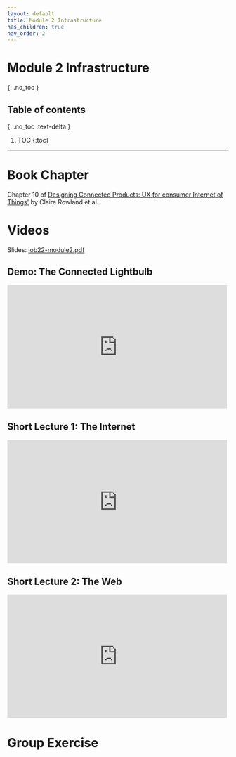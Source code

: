 ```yaml
---
layout: default
title: Module 2 Infrastructure
has_children: true
nav_order: 2
---
```


# Module 2 Infrastructure
{: .no_toc }

## Table of contents
{: .no_toc .text-delta }

1. TOC
{:toc}

---

# Book Chapter

Chapter 10 of&nbsp;<a href="https://tudelft.on.worldcat.org/search?queryString=designing+connected+products#/oclc/909772560">Designing Connected Products: UX for consumer Internet of Things'</a>&nbsp;by Claire Rowland et al.

# Videos

Slides: <a href="{{site.baseurl}}/assets/slides/iob22-module2.pdf" target="_blank" rel="noopener">iob22-module2.pdf</a>

## Demo: The Connected Lightbulb

<iframe title="[IOB22] Digital Product Development - Module 2 / Infrastructure - The connected lightbulb" width="500" height="281" src="https://www.youtube.com/embed/j59BZ-3NjYA?feature=oembed&amp;wmode=opaque&amp;rel=0" frameborder="0" allow="accelerometer; autoplay; clipboard-write; encrypted-media; gyroscope; picture-in-picture" allowfullscreen=""></iframe>

## Short Lecture 1: The Internet

<iframe title="[IOB22] Digital Product Development - Module 2 / Infrastructure - The Internet" width="500" height="281" src="https://www.youtube.com/embed/LtJdobmKVMk?feature=oembed&amp;wmode=opaque&amp;rel=0" frameborder="0" allow="accelerometer; autoplay; clipboard-write; encrypted-media; gyroscope; picture-in-picture" allowfullscreen=""></iframe>

## Short Lecture 2: The Web

<iframe title="[IOB22] Digital Product Development - Module 2 / Infrastructure - The Web" width="500" height="281" src="https://www.youtube.com/embed/gO0eMBZbrMY?feature=oembed&amp;wmode=opaque&amp;rel=0" frameborder="0" allow="accelerometer; autoplay; clipboard-write; encrypted-media; gyroscope; picture-in-picture" allowfullscreen=""></iframe>

# Group Exercise